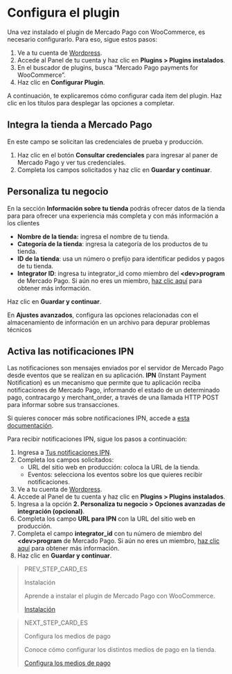 # Configura el plugin

Una vez instalado el plugin de Mercado Pago con WooCommerce, es necesario configurarlo. Para eso, sigue estos pasos:

1. Ve a tu cuenta de [Wordpress](https://wordpress.com/).
2. Accede al Panel de tu cuenta y haz clic en **Plugins > Plugins instalados**.
3. En el buscador de plugins, busca “Mercado Pago payments for WooCommerce”.
4. Haz clic en **Configurar Plugin**.

A continuación, te explicaremos cómo configurar cada item del plugin. Haz clic en los títulos para desplegar las opciones a completar. 

## Integra la tienda a Mercado Pago

En este campo se solicitan las credenciales de prueba y producción. 
1. Haz clic en el botón **Consultar credenciales** para ingresar al paner de Mercado Pago y ver tus credenciales.
2. Completa los campos solicitados y haz clic en **Guardar y continuar**.

## Personaliza tu negocio

En la sección **Información sobre tu tienda** podrás ofrecer datos de la tienda para  para ofrecer una experiencia más completa y con más información a los clientes

* **Nombre de la tienda:** ingresa el nombre de tu tienda.
* **Categoría de la tienda**: ingresa la categoría de los productos de tu tienda.
* **ID de la tienda**: usa un número o prefijo para identificar pedidos y pagos de tu tienda.
* **Integrator ID**: ingresa tu integrator_id como miembro del **&lt;dev&gt;program** de Mercado Pago. Si aún no eres un miembro, [haz clic aquí](https://www.mercadopago[FAKER][URL][DOMAIN]/developers/es/developer-program) para obtener más información.

Haz clic en **Guardar y continuar**.

En **Ajustes avanzados**, configura las opciones relacionadas con el almacenamiento de información en un archivo para depurar problemas técnicos


## Activa las notificaciones IPN

Las notificaciones son mensajes enviados por el servidor de Mercado Pago desde eventos que se realizan en su aplicación. **IPN** (Instant Payment Notification) es un mecanismo que permite que tu aplicación reciba notificaciones de Mercado Pago, informando el estado de un determinado pago, contracargo y merchant_order, a través de una llamada HTTP POST para informar sobre sus transacciones.

Si quieres conocer más sobre notificaciones IPN, accede a [esta documentación](/developers/es/docs/WooCommerce/additional-content/notifications/ipn).

Para recibir notificaciones IPN, sigue los pasos a continuación:

1. Ingresa a [Tus notificaciones IPN](https://www.mercadopago[FAKER][URL][DOMAIN]/developers/panel/notifications/ipn).
2. Completa los campos solicitados:
    - URL del sitio web en producción: coloca la URL de la tienda.
    - Eventos: selecciona los eventos sobre los que quieres recibir notificaciones.
3. Ve a tu cuenta de [Wordpress](https://wordpress.com/).
4. Accede al Panel de tu cuenta y haz clic en **Plugins > Plugins instalados**.
5. Ingresa a la opción **2. Personaliza tu negocio > Opciones avanzadas de integración (opcional)**. 
6. Completa los campo **URL para IPN** con la URL del sitio web en producción.
7. Completa el campo **integrator_id** con tu número de miembro del **&lt;dev&gt;program** de Mercado Pago. Si aún no eres un miembro, [haz clic aquí](https://www.mercadopago[FAKER][URL][DOMAIN]/developers/es/developer-program) para obtener más información. 
8. Haz clic en **Guardar y continuar**.

> PREV_STEP_CARD_ES
>
> Instalación
>
> Aprende a instalar el plugin de Mercado Pago con WooCommerce.
>
> [Instalación](/developers/es/docs/woocommerce/installation)

> NEXT_STEP_CARD_ES
>
> Configura los medios de pago
>
> Conoce cómo configurar los distintos medios de pago en la tienda.
>
> [Configura los medios de pago](/developers/es/docs/woocommerce/payments-methods-configuration)